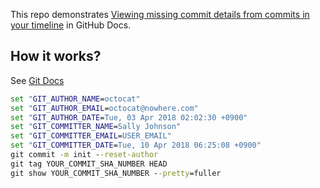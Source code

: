 This repo demonstrates [Viewing missing commit details from commits in your timeline](https://docs.github.com/en/account-and-profile/setting-up-and-managing-your-github-profile/managing-contribution-settings-on-your-profile/troubleshooting-commits-on-your-timeline#viewing-missing-commit-details-from-commits-in-your-timeline) in GitHub Docs.

## How it works?

See [Git Docs](https://git-scm.com/docs/git-commit#_commit_information)

```cmd
set "GIT_AUTHOR_NAME=octocat"
set "GIT_AUTHOR_EMAIL=octocat@nowhere.com"
set "GIT_AUTHOR_DATE=Tue, 03 Apr 2018 02:02:30 +0900"
set "GIT_COMMITTER_NAME=Sally Johnson"
set "GIT_COMMITTER_EMAIL=USER_EMAIL"
set "GIT_COMMITTER_DATE=Tue, 10 Apr 2018 06:25:08 +0900"
git commit -m init --reset-author
git tag YOUR_COMMIT_SHA_NUMBER HEAD
git show YOUR_COMMIT_SHA_NUMBER --pretty=fuller
```

